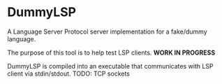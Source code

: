 # DummyLSP
A Language Server Protocol server implementation for a fake/dummy language. 

The purpose of this tool is to help test LSP clients. **WORK IN PROGRESS**

DummyLSP is compiled into an executable that communicates with LSP client via stdin/stdout. TODO: TCP sockets
